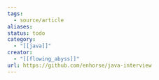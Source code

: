 ```yaml
---
tags:
  - source/article
aliases:
status: todo
category:
  - "[[java]]"
creator:
  - "[[flowing_abyss]]"
url: https://github.com/enhorse/java-interview
---
```


